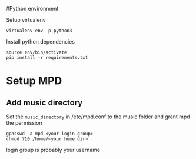 #Python environment

Setup virtualenv
```
virtualenv env -p python3
```
Install python dependencies
```
source env/bin/activate
pip install -r requirements.txt
```

# Setup MPD

## Add music directory

Set the `music_directory` in /etc/mpd.conf to the music folder and grant mpd
the permission

```
gpasswd -a mpd <your login group>
chmod 710 /home/<your home dir>

```
login group is probably your username